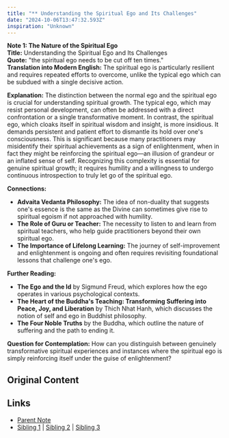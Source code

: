```yaml
---
title: "** Understanding the Spiritual Ego and Its Challenges"
date: "2024-10-06T13:47:32.593Z"
inspiration: "Unknown"
---
```



**Note 1: The Nature of the Spiritual Ego**  
**Title:** Understanding the Spiritual Ego and Its Challenges  
**Quote:** "the spiritual ego needs to be cut off ten times."  
**Translation into Modern English:** The spiritual ego is particularly resilient and requires repeated efforts to overcome, unlike the typical ego which can be subdued with a single decisive action.  

**Explanation:** The distinction between the normal ego and the spiritual ego is crucial for understanding spiritual growth. The typical ego, which may resist personal development, can often be addressed with a direct confrontation or a single transformative moment. In contrast, the spiritual ego, which cloaks itself in spiritual wisdom and insight, is more insidious. It demands persistent and patient effort to dismantle its hold over one's consciousness. This is significant because many practitioners may misidentify their spiritual achievements as a sign of enlightenment, when in fact they might be reinforcing the spiritual ego—an illusion of grandeur or an inflated sense of self. Recognizing this complexity is essential for genuine spiritual growth; it requires humility and a willingness to undergo continuous introspection to truly let go of the spiritual ego.

**Connections:**  
- **Advaita Vedanta Philosophy:** The idea of non-duality that suggests one's essence is the same as the Divine can sometimes give rise to spiritual egoism if not approached with humility.  
- **The Role of Guru or Teacher:** The necessity to listen to and learn from spiritual teachers, who help guide practitioners beyond their own spiritual ego.  
- **The Importance of Lifelong Learning:** The journey of self-improvement and enlightenment is ongoing and often requires revisiting foundational lessons that challenge one's ego.

**Further Reading:**  
- **The Ego and the Id** by Sigmund Freud, which explores how the ego operates in various psychological contexts.  
- **The Heart of the Buddha's Teaching: Transforming Suffering into Peace, Joy, and Liberation** by Thich Nhat Hanh, which discusses the notion of self and ego in Buddhist philosophy.  
- **The Four Noble Truths** by the Buddha, which outline the nature of suffering and the path to ending it.  

**Question for Contemplation:** How can you distinguish between genuinely transformative spiritual experiences and instances where the spiritual ego is simply reinforcing itself under the guise of enlightenment?  


## Original Content



## Links

- [Parent Note](/parent-note.md)
- [Sibling 1](/zettel1.md) | [Sibling 2](/zettel2.md) | [Sibling 3](/zettel3.md)
